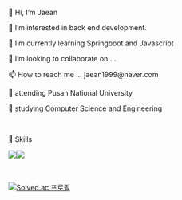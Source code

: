 <p>👋 Hi, I’m Jaean<p>
<p>👀 I’m interested in back end development.</p>
<p>🌱 I’m currently learning <span id="awsome1">Springboot</span> and <span>Javascript</span></p>
<p>💞️ I’m looking to collaborate on ...</p>
<p>📫 How to reach me ... jaean1999@naver.com</p>
<p>🦅 attending Pusan National University</P>
<p>📖 studying Computer Science and Engineering<p>
<br>
<p>🙌 Skills</p>
<div style="display:flex;">
<img src="https://img.shields.io/badge/Python-3776AB?style=flat-square&logo=Python&logoColor=white" />
<img src="https://img.shields.io/badge/Java-007396?style=flat-square&logo=Java&logoColor=white" />
</div>
<br><br>

[![Solved.ac
프로필](http://mazassumnida.wtf/api/v2/generate_badge?boj=jaean1999)](https://solved.ac/jaean1999)

<script>
      function textDisplay(element) {
        const textArray = element.innerText.split("");
        const special = ["J", "a", "v", "a"];
        const exception = [" ", "\n", ".", ",", ":", ")"];
        const randomIntBetween = (min, max) => {
          return Math.floor(Math.random() * (max - min + 1) + min);
        };

        const numArray = [];
        textArray.forEach((_) => {
          const num = randomIntBetween(5, 40);
          numArray.push(num);
        });
        let newText;
        let completeCount;
        const timer = setInterval(() => {
          completeCount = 0;
          newText = "";
          numArray.forEach((num, i) => {
            if (exception.includes(textArray[i]) || numArray[i] === 0) {
              newText += textArray[i];
              completeCount += 1;
            } else {
              newText += special[numArray[i] % special.length];
              numArray[i] = --num;
            }
          });
          element.innerText = newText;
          if (completeCount === numArray.length) clearInterval(timer);
        }, 100);
      }

      const p = document.getElementById("awsome1");
      textDisplay(p);
    </script>
<!---
JaeanHan/JaeanHan is a ✨ special ✨ repository because its `README.md` (this file) appears on your GitHub profile.
You can click the Preview link to take a look at your changes.
--->
